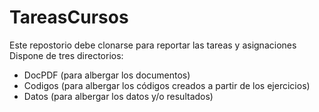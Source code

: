 # TareasCursos
Este repostorio debe clonarse para reportar las tareas y asignaciones
Dispone de tres directorios: 
+ DocPDF (para albergar los documentos)
+ Codigos (para albergar los códigos creados a partir de los ejercicios)
+ Datos (para albergar los datos y/o resultados)
